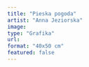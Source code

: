 ```yaml
---
title: "Pieska pogoda"
artist: "Anna Jeziorska"
image:
type: "Grafika"
url:
format: "40x50 cm"
featured: false
---
```

